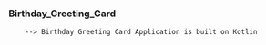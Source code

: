 ### Birthday_Greeting_Card
        --> Birthday Greeting Card Application is built on Kotlin
       
